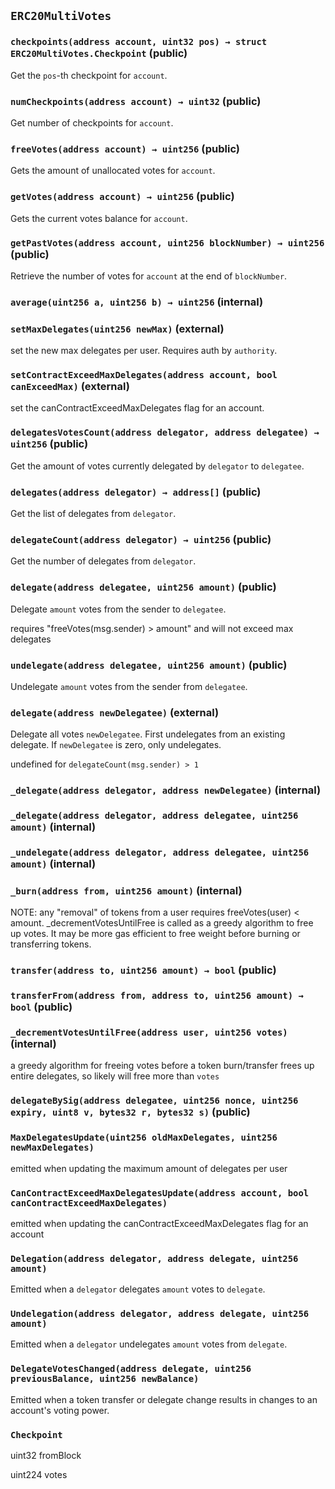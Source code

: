 ## `ERC20MultiVotes`






### `checkpoints(address account, uint32 pos) → struct ERC20MultiVotes.Checkpoint` (public)

Get the `pos`-th checkpoint for `account`.



### `numCheckpoints(address account) → uint32` (public)

Get number of checkpoints for `account`.



### `freeVotes(address account) → uint256` (public)

Gets the amount of unallocated votes for `account`.




### `getVotes(address account) → uint256` (public)

Gets the current votes balance for `account`.




### `getPastVotes(address account, uint256 blockNumber) → uint256` (public)

Retrieve the number of votes for `account` at the end of `blockNumber`.




### `average(uint256 a, uint256 b) → uint256` (internal)





### `setMaxDelegates(uint256 newMax)` (external)

set the new max delegates per user. Requires auth by `authority`.



### `setContractExceedMaxDelegates(address account, bool canExceedMax)` (external)

set the canContractExceedMaxDelegates flag for an account.



### `delegatesVotesCount(address delegator, address delegatee) → uint256` (public)

Get the amount of votes currently delegated by `delegator` to `delegatee`.




### `delegates(address delegator) → address[]` (public)

Get the list of delegates from `delegator`.




### `delegateCount(address delegator) → uint256` (public)

Get the number of delegates from `delegator`.




### `delegate(address delegatee, uint256 amount)` (public)

Delegate `amount` votes from the sender to `delegatee`.


requires "freeVotes(msg.sender) > amount" and will not exceed max delegates

### `undelegate(address delegatee, uint256 amount)` (public)

Undelegate `amount` votes from the sender from `delegatee`.




### `delegate(address newDelegatee)` (external)

Delegate all votes `newDelegatee`. First undelegates from an existing delegate. If `newDelegatee` is zero, only undelegates.


undefined for `delegateCount(msg.sender) > 1`

### `_delegate(address delegator, address newDelegatee)` (internal)





### `_delegate(address delegator, address delegatee, uint256 amount)` (internal)





### `_undelegate(address delegator, address delegatee, uint256 amount)` (internal)





### `_burn(address from, uint256 amount)` (internal)

NOTE: any "removal" of tokens from a user requires freeVotes(user) < amount.
_decrementVotesUntilFree is called as a greedy algorithm to free up votes.
It may be more gas efficient to free weight before burning or transferring tokens.



### `transfer(address to, uint256 amount) → bool` (public)





### `transferFrom(address from, address to, uint256 amount) → bool` (public)





### `_decrementVotesUntilFree(address user, uint256 votes)` (internal)

a greedy algorithm for freeing votes before a token burn/transfer
frees up entire delegates, so likely will free more than `votes`



### `delegateBySig(address delegatee, uint256 nonce, uint256 expiry, uint8 v, bytes32 r, bytes32 s)` (public)






### `MaxDelegatesUpdate(uint256 oldMaxDelegates, uint256 newMaxDelegates)`

emitted when updating the maximum amount of delegates per user



### `CanContractExceedMaxDelegatesUpdate(address account, bool canContractExceedMaxDelegates)`

emitted when updating the canContractExceedMaxDelegates flag for an account



### `Delegation(address delegator, address delegate, uint256 amount)`



Emitted when a `delegator` delegates `amount` votes to `delegate`.

### `Undelegation(address delegator, address delegate, uint256 amount)`



Emitted when a `delegator` undelegates `amount` votes from `delegate`.

### `DelegateVotesChanged(address delegate, uint256 previousBalance, uint256 newBalance)`



Emitted when a token transfer or delegate change results in changes to an account's voting power.


### `Checkpoint`


uint32 fromBlock


uint224 votes



